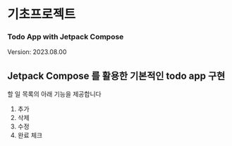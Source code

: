 # 기초프로젝트
### Todo App with Jetpack Compose

Version: 2023.08.00

## Jetpack Compose 를 활용한 기본적인 todo app 구현

할 일 목록의 아래 기능을 제공합니다
1. 추가
2. 삭제
3. 수정
4. 완료 체크